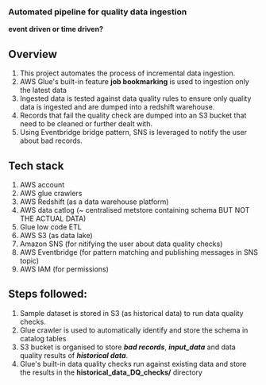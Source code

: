 ### Automated pipeline for quality data ingestion ### 

**event driven or time driven?**

## Overview
1. This project automates the process of incremental data ingestion.
2. AWS Glue's built-in feature **job bookmarking** is used to ingestion only the latest data
3. Ingested data is tested against data quality rules to ensure only quality data is ingested and are dumped into a redshift warehouse.
4. Records that fail the quality check are dumped into an S3 bucket that need to be cleaned or further dealt with.
5. Using Eventbridge bridge pattern, SNS is leveraged to notify the user about bad records.


## Tech stack
1. AWS account
2. AWS glue crawlers
3. AWS Redshift (as a data warehouse platform)
4. AWS data catlog (~ centralised metstore containing schema BUT NOT THE ACTUAL DATA)
5. Glue low code ETL 
6. AWS S3 (as data lake)
7. Amazon SNS (for nitifying the user about data quality checks)
8. AWS Eventbridge (for pattern matching and publishing messages in SNS topic)
9. AWS IAM (for permissions)


## Steps followed:
1. Sample dataset is stored in S3 (as historical data) to run data quality checks.
2. Glue crawler is used to automatically identify and store the schema in catalog tables
3. S3 bucket is organised to store **_bad records_**, **_input_data_** and data quality results of **_historical data_**.
4. Glue's built-in data quality checks run against existing data and store the results in the **historical_data_DQ_checks/** directory














